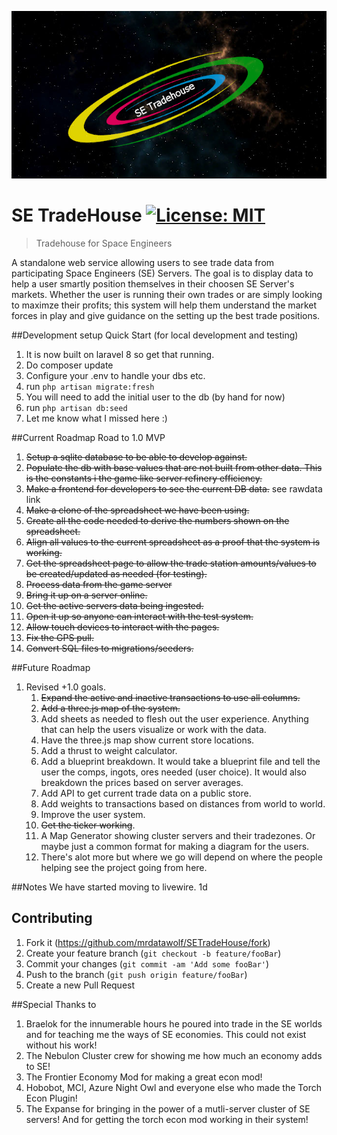 ![alt text](https://github.com/mrdatawolf/SETradeHouse/blob/master/public/img/SETradeHouse_logo_core.png?raw=true)
# SE TradeHouse [![License: MIT](https://img.shields.io/badge/License-MIT-yellow.svg)](https://opensource.org/licenses/MIT)

> Tradehouse for Space Engineers

A standalone web service allowing users to see trade data from participating Space Engineers (SE) Servers.  The goal is to display data to help a user smartly position themselves in their choosen SE Server's markets. Whether the user is running their own trades or are simply looking to maximze their profits; this system will help them understand the market forces in play and give guidance on the setting up the best trade positions.
 
##Development setup Quick Start (for local development and testing)
1. It is now built on laravel 8 so get that running.
2. Do composer update
3. Configure your .env to handle your dbs etc.
4. run ```php artisan migrate:fresh```
5. You will need to add the initial user to the db (by hand for now)
6. run ```php artisan db:seed```
7. Let me know what I missed here :)

##Current Roadmap
Road to 1.0 MVP
1. ~~Setup a sqlite database to be able to develop against.~~
2. ~~Populate the db with base values that are not built from other data.  This is the constants i the game like server refinery efficiency.~~
3. ~~Make a frontend for developers to see the current DB data.~~ see rawdata link
4. ~~Make a clone of the spreadsheet we have been using.~~
5. ~~Create all the code needed to derive the numbers shown on the spreadsheet.~~
6. ~~Align all values to the current spreadsheet as a proof that the system is working.~~
7. ~~Get the spreadsheet page to allow the trade station amounts/values to be created/updated as needed (for testing).~~
8. ~~Process data from the game server~~
9. ~~Bring it up on a server online.~~
10. ~~Get the active servers data being ingested.~~
11. ~~Open it up so anyone can interact with the test system.~~
12. ~~Allow touch devices to interact with the pages.~~
13. ~~Fix the GPS pull.~~
14. ~~Convert SQL files to migrations/seeders.~~
 
##Future Roadmap
1.  Revised +1.0 goals.
    1. ~~Expand the active and inactive transactions to use all columns.~~
    2. ~~Add a three.js map of the system.~~
    3. Add sheets as needed to flesh out the user experience. Anything that can help the users visualize or work with the data.
    4. Have the three.js map show current  store locations.
    5. Add a thrust to weight calculator.
    6. Add a blueprint breakdown. It would take a blueprint file and tell the user the comps, ingots, ores needed (user choice). It would also breakdown the prices based on server averages.
    7. Add API to get current trade data on a public store.
    8. Add weights to transactions based on distances from world to world.
    9. Improve the user system.
    10. ~~Get the ticker working~~.
    11. A Map Generator showing cluster servers and their tradezones. Or maybe just a common format for making a diagram for the users.
    12. There's alot more but where we go will depend on where the people helping see the project going from here.

##Notes
We have started moving to livewire. 1d

## Contributing

1. Fork it (<https://github.com/mrdatawolf/SETradeHouse/fork>)
2. Create your feature branch (`git checkout -b feature/fooBar`)
3. Commit your changes (`git commit -am 'Add some fooBar'`)
4. Push to the branch (`git push origin feature/fooBar`)
5. Create a new Pull Request

<!-- Markdown link & img dfn's -->
[wiki]: https://github.com/mrdatawolf/SETradeHouse/wiki

##Special Thanks to
1. Braelok for the innumerable hours he poured into trade in the SE worlds and for teaching me the ways of SE economies.  This could not exist without his work!
2. The Nebulon Cluster crew for showing me how much an economy adds to SE!
3. The Frontier Economy Mod for making a great econ mod!
4. Hobobot, MCI, Azure Night Owl and everyone else who made the Torch Econ Plugin!
5. The Expanse for bringing in the power of a mutli-server cluster of SE servers! And for getting the torch econ mod working in their system!  
